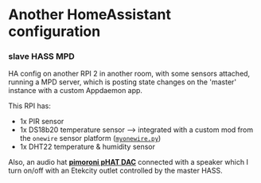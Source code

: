 # Another HomeAssistant configuration

### slave HASS MPD

HA config on another RPI 2 in another room, with some sensors attached, running a MPD server, which is posting state changes on the 'master' instance with a custom Appdaemon app.

This RPI has:
  * 1x PIR sensor
  * 1x DS18b20 temperature sensor --> integrated with a custom mod from the `onewire` sensor platform ([`myonewire.py`](https://github.com/azogue/hass_config/blob/master/custom_components/sensor/myonewire.py))
  * 1x DHT22 temperature & humidity sensor
  
Also, an audio hat **[pimoroni pHAT DAC](https://shop.pimoroni.com/products/phat-dac)** connected with a speaker which I turn on/off with an Etekcity outlet controlled by the master HASS. 
